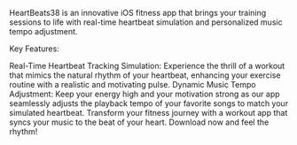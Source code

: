 HeartBeats38 is an innovative iOS fitness app that brings your training sessions to life with real-time heartbeat simulation and personalized music tempo adjustment.

Key Features:

Real-Time Heartbeat Tracking Simulation: Experience the thrill of a workout that mimics the natural rhythm of your heartbeat, enhancing your exercise routine with a realistic and motivating pulse.
Dynamic Music Tempo Adjustment: Keep your energy high and your motivation strong as our app seamlessly adjusts the playback tempo of your favorite songs to match your simulated heartbeat.
Transform your fitness journey with a workout app that syncs your music to the beat of your heart. Download now and feel the rhythm!
